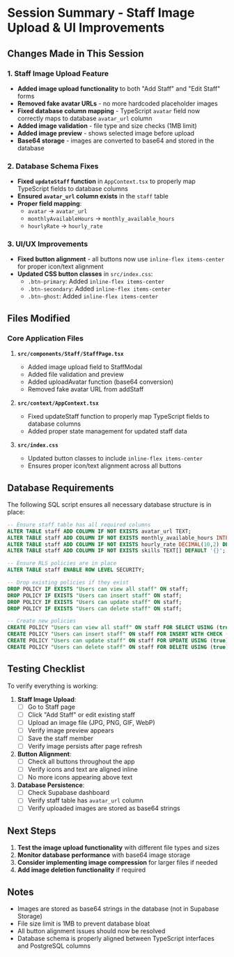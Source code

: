 # Session Summary - Staff Image Upload & UI Improvements

## Changes Made in This Session

### 1. Staff Image Upload Feature
- **Added image upload functionality** to both "Add Staff" and "Edit Staff" forms
- **Removed fake avatar URLs** - no more hardcoded placeholder images
- **Fixed database column mapping** - TypeScript `avatar` field now correctly maps to database `avatar_url` column
- **Added image validation** - file type and size checks (1MB limit)
- **Added image preview** - shows selected image before upload
- **Base64 storage** - images are converted to base64 and stored in the database

### 2. Database Schema Fixes
- **Fixed `updateStaff` function** in `AppContext.tsx` to properly map TypeScript fields to database columns
- **Ensured `avatar_url` column exists** in the `staff` table
- **Proper field mapping**:
  - `avatar` → `avatar_url`
  - `monthlyAvailableHours` → `monthly_available_hours`
  - `hourlyRate` → `hourly_rate`

### 3. UI/UX Improvements
- **Fixed button alignment** - all buttons now use `inline-flex items-center` for proper icon/text alignment
- **Updated CSS button classes** in `src/index.css`:
  - `.btn-primary`: Added `inline-flex items-center`
  - `.btn-secondary`: Added `inline-flex items-center`
  - `.btn-ghost`: Added `inline-flex items-center`

## Files Modified

### Core Application Files
1. **`src/components/Staff/StaffPage.tsx`**
   - Added image upload field to StaffModal
   - Added file validation and preview
   - Added uploadAvatar function (base64 conversion)
   - Removed fake avatar URL from addStaff

2. **`src/context/AppContext.tsx`**
   - Fixed updateStaff function to properly map TypeScript fields to database columns
   - Added proper state management for updated staff data

3. **`src/index.css`**
   - Updated button classes to include `inline-flex items-center`
   - Ensures proper icon/text alignment across all buttons

## Database Requirements

The following SQL script ensures all necessary database structure is in place:

```sql
-- Ensure staff table has all required columns
ALTER TABLE staff ADD COLUMN IF NOT EXISTS avatar_url TEXT;
ALTER TABLE staff ADD COLUMN IF NOT EXISTS monthly_available_hours INTEGER DEFAULT 160;
ALTER TABLE staff ADD COLUMN IF NOT EXISTS hourly_rate DECIMAL(10,2) DEFAULT 0;
ALTER TABLE staff ADD COLUMN IF NOT EXISTS skills TEXT[] DEFAULT '{}';

-- Ensure RLS policies are in place
ALTER TABLE staff ENABLE ROW LEVEL SECURITY;

-- Drop existing policies if they exist
DROP POLICY IF EXISTS "Users can view all staff" ON staff;
DROP POLICY IF EXISTS "Users can insert staff" ON staff;
DROP POLICY IF EXISTS "Users can update staff" ON staff;
DROP POLICY IF EXISTS "Users can delete staff" ON staff;

-- Create new policies
CREATE POLICY "Users can view all staff" ON staff FOR SELECT USING (true);
CREATE POLICY "Users can insert staff" ON staff FOR INSERT WITH CHECK (true);
CREATE POLICY "Users can update staff" ON staff FOR UPDATE USING (true);
CREATE POLICY "Users can delete staff" ON staff FOR DELETE USING (true);
```

## Testing Checklist

To verify everything is working:

1. **Staff Image Upload**:
   - [ ] Go to Staff page
   - [ ] Click "Add Staff" or edit existing staff
   - [ ] Upload an image file (JPG, PNG, GIF, WebP)
   - [ ] Verify image preview appears
   - [ ] Save the staff member
   - [ ] Verify image persists after page refresh

2. **Button Alignment**:
   - [ ] Check all buttons throughout the app
   - [ ] Verify icons and text are aligned inline
   - [ ] No more icons appearing above text

3. **Database Persistence**:
   - [ ] Check Supabase dashboard
   - [ ] Verify staff table has `avatar_url` column
   - [ ] Verify uploaded images are stored as base64 strings

## Next Steps

1. **Test the image upload functionality** with different file types and sizes
2. **Monitor database performance** with base64 image storage
3. **Consider implementing image compression** for larger files if needed
4. **Add image deletion functionality** if required

## Notes

- Images are stored as base64 strings in the database (not in Supabase Storage)
- File size limit is 1MB to prevent database bloat
- All button alignment issues should now be resolved
- Database schema is properly aligned between TypeScript interfaces and PostgreSQL columns 